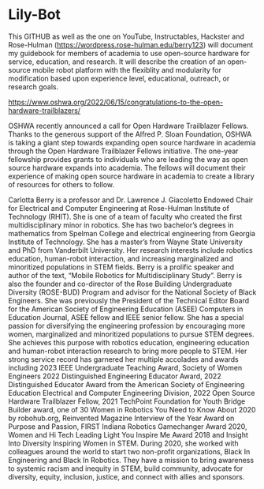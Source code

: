 # Lily-Bot
This GITHUB as well as the one on YouTube, Instructables, Hackster and Rose-Hulman (https://wordpress.rose-hulman.edu/berry123) will document my guidebook for members of academia to use open-source hardware for service, education, and research. It will describe the creation of an open-source mobile robot platform with the flexiblity and modularity for modification based upon experience level, educational, outreach, or research goals.

https://www.oshwa.org/2022/06/15/congratulations-to-the-open-hardware-trailblazers/

OSHWA recently announced a call for Open Hardware Trailblazer Fellows. Thanks to the generous support of the Alfred P. Sloan Foundation, OSHWA is taking a giant step towards expanding open source hardware in academia through the Open Hardware Trailblazer Fellows initiative. The one-year fellowship provides grants to individuals who are leading the way as open source hardware expands into academia. The fellows will document their experience of making open source hardware in academia to create a library of resources for others to follow.

Carlotta Berry is a professor and Dr. Lawrence J. Giacoletto Endowed Chair for Electrical and Computer Engineering at Rose-Hulman Institute of Technology (RHIT). She is one of a team of faculty who created the first multidisciplinary minor in robotics. She has two bachelor’s degrees in mathematics from Spelman College and electrical engineering from Georgia Institute of Technology. She has a master’s from Wayne State University and PhD from Vanderbilt University. Her research interests include robotics education, human-robot interaction, and increasing marginalized and minoritized populations in STEM fields. Berry is a prolific speaker and author of the text, “Mobile Robotics for Multidisciplinary Study”. Berry is also the founder and co-director of the Rose Building Undergraduate Diversity (ROSE-BUD) Program and advisor for the National Society of Black Engineers. She was previously the President of the Technical Editor Board for the American Society of Engineering Education (ASEE) Computers in Education Journal, ASEE fellow and IEEE senior fellow. She has a special passion for diversifying the engineering profession by encouraging more women, marginalized and minoritized populations to pursue STEM degrees. She achieves this purpose with robotics education, engineering education and human-robot interaction research to bring more people to STEM. Her strong service record has garnered her multiple accolades and awards including 2023 IEEE Undergraduate Teaching Award, Society of Women Engineers 2022 Distinguished Engineering Educator Award, 2022 Distinguished Educator Award from the American Society of Engineering Education Electrical and Computer Engineering Division, 2022 Open Source Hardware Trailblazer Fellow, 2021 TechPoint Foundation for Youth Bridge Builder award, one of 30 Women in Robotics You Need to Know About 2020 by robohub.org, Reinvented Magazine Interview of the Year Award on Purpose and Passion, FIRST Indiana Robotics Gamechanger Award 2020, Women and Hi Tech Leading Light You Inspire Me Award 2018 and Insight Into Diversity Inspiring Women in STEM. During 2020, she worked with colleagues around the world to start two non-profit organizations, Black In Engineering and Black In Robotics. They have a mission to bring awareness to systemic racism and inequity in STEM, build community, advocate for diversity, equity, inclusion, justice, and connect with allies and sponsors.
